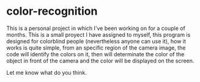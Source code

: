# color-recognition
This is a personal project in which I've been working on for a couple of months.
This is a small proyect I have assigned to myself, this program is designed for colorblind people (nevertheless anyone can use it), how it works is quite simple, 
from an specific region of the camera image, the code will identify the colors on it, then will determinate the color of the object in front of the camera and the color will be 
displayed on the screen.

Let me know what do you think.

